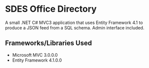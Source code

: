 SDES Office Directory
=====================

A small .NET C# MVC3 application that uses Entity Framework 4.1 to produce a JSON feed from a SQL schema. Admin interface included.

Frameworks/Libraries Used
-------------------------

- Microsoft MVC 3.0.0.0
- Entity Framework 4.1.0.0
